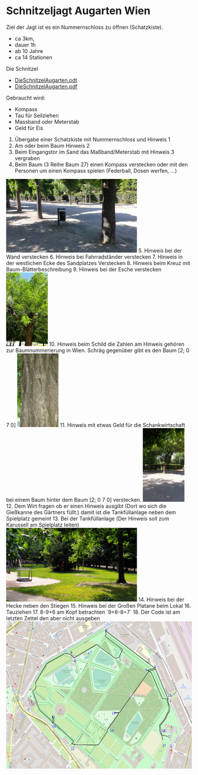 # Schnitzeljagt Augarten Wien

Ziel der Jagt ist es ein Nummernschloss zu öffnen (Schatzkiste).

* ca 3km, 
* dauer 1h
* ab 10 Jahre
* ca 14 Stationen

Die Schnitzel
* [DieSchnitzelAugarten.odt](OpenOffice)
* [DieSchnitzelAugarten.pdf](PDF)

Gebraucht wird:

* Kompass
* Tau für Seilziehen
* Massband oder Meterstab 
* Geld für Eis

1. Übergabe einer Schatzkiste mit Nummernschloss und Hinweis 1
2. Am oder beim Baum Hinweis 2
3. Beim Eingangstor im Sand das Maßband/Meterstab mit Hinweis 3 vergraben
4. Beim Baum (3 Reihe Baum 27) einen Kompass verstecken oder mit den Personen um einen Kompass spielen (Federball, Dosen werfen, ...)
<img src="hinweis04.jpg" height="200"/>
5. Hinweis bei der Wand verstecken
6. Hinweis bei Fahrradständer verstecken
7. Hinweis in der westlichen Ecke des Sandplatzes Verstecken
8. Hinweis beim Kreuz mit Baum-Blätterbeschreibung
9. Hinweis bei der Esche verstecken
<img src="hinweis09.jpg" height="200"/>
10. Hinweis beim Schild die Zahlen am Hinweis gehören zur Baumnummerierung in Wien. Schräg gegenüber gibt es den Baum [2; 0 7 0]
<img src="hinweis10-11.jpg" height="200"/>
11. Hinweis mit etwas Geld für die Schankwirtschaft bei einem Baum hinter dem Baum [2; 0 7 0] verstecken.
<img src="hinweis11.jpg" height="200"/>
12. Dem Wirt fragen ob er einen Hinweis ausgibt (Dort wo sich die Gießkanne des Gärtners füllt.) damit ist die Tankfüllanlage neben dem Spielplatz gemeint
13. Bei der Tankfüllanlage (Der Hinweis soll zum Karussell am Spielplatz leiten)
<img src="hinweis13.jpg" height="200"/>
14. Hinweis bei der Hecke neben den Stiegen
15. Hinweis bei der Großen Platane beim Lokal
16. Tauziehen
17. 8-9+6 am Kopf betrachten `9+6-8=7`
18. Der Code ist am letzten Zettel den aber nicht ausgeben

<img src="map.png" height="400"/>

